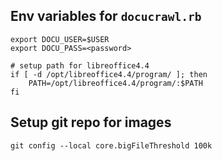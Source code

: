 Env variables for `docucrawl.rb`
---

    export DOCU_USER=$USER
    export DOCU_PASS=<password>

    # setup path for libreoffice4.4
    if [ -d /opt/libreoffice4.4/program/ ]; then
        PATH=/opt/libreoffice4.4/program/:$PATH
    fi

Setup git repo for images
---

    git config --local core.bigFileThreshold 100k
